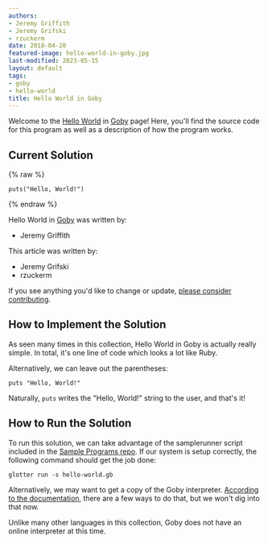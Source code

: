 ```yaml
---
authors:
- Jeremy Griffith
- Jeremy Grifski
- rzuckerm
date: 2018-04-20
featured-image: hello-world-in-goby.jpg
last-modified: 2023-05-15
layout: default
tags:
- goby
- hello-world
title: Hello World in Goby
---
```


Welcome to the [Hello World](https://sampleprograms.io/projects/hello-world) in [Goby](https://sampleprograms.io/languages/goby) page! Here, you'll find the source code for this program as well as a description of how the program works.

## Current Solution

{% raw %}

```goby
puts("Hello, World!")

```

{% endraw %}

Hello World in [Goby](https://sampleprograms.io/languages/goby) was written by:

- Jeremy Griffith

This article was written by:

- Jeremy Grifski
- rzuckerm

If you see anything you'd like to change or update, [please consider contributing](https://github.com/TheRenegadeCoder/sample-programs).

## How to Implement the Solution

As seen many times in this collection, Hello World in Goby is actually
really simple. In total, it's one line of code which looks a lot like
Ruby.

Alternatively, we can leave out the parentheses:

```goby
puts "Hello, World!"
```

Naturally, `puts` writes the "Hello, World!" string to the user, and that's it!


## How to Run the Solution

To run this solution, we can take advantage of the samplerunner script
included in the [Sample Programs repo][2]. If our system is setup
correctly, the following command should get the job done:

```shell
glotter run -s hello-world.gb
```

Alternatively, we may want to get a copy of the Goby interpreter. [According
to the documentation][1], there are a few ways to do that, but we won't 
dig into that now.

Unlike many other languages in this collection, Goby does not have an online 
interpreter at this time.

[1]: https://github.com/goby-lang/goby
[2]: https://github.com/TheRenegadeCoder/sample-programs
